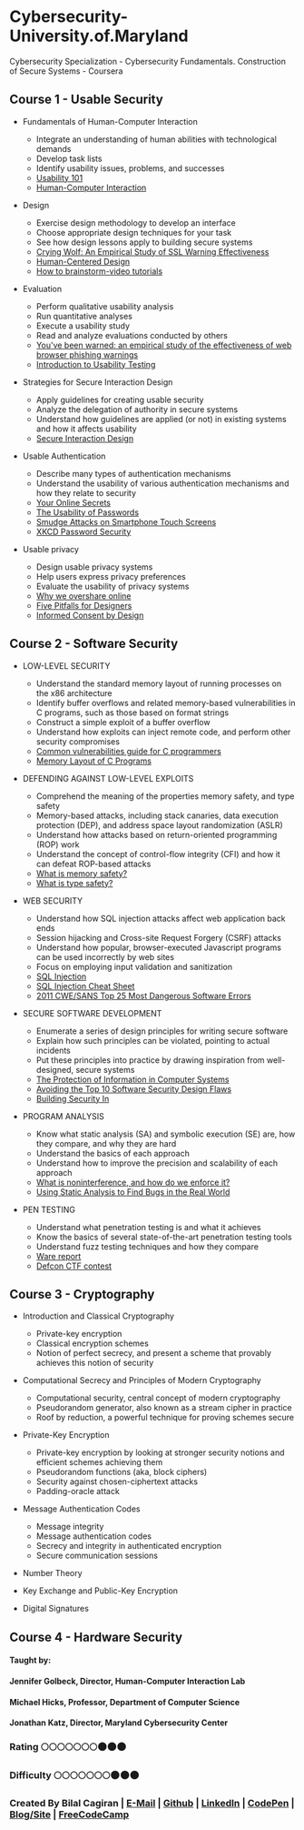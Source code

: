 # Cybersecurity-University.of.Maryland
Cybersecurity Specialization - Cybersecurity Fundamentals. Construction of Secure Systems - Coursera

## Course 1 - Usable Security
* Fundamentals of Human-Computer Interaction
  * Integrate an understanding of human abilities with technological demands
  * Develop task lists
  * Identify usability issues, problems, and successes
  * [Usability 101](https://www.nngroup.com/articles/usability-101-introduction-to-usability/)
  * [Human-Computer Interaction](http://fit.mta.edu.vn/files/DanhSach/__Human_computer_interaction.pdf)
  
* Design
  * Exercise design methodology to develop an interface
  * Choose appropriate design techniques for your task
  * See how design lessons apply to building secure systems
  * [Crying Wolf: An Empirical Study of SSL Warning Effectiveness](https://www.usenix.org/legacy/event/sec09/tech/full_papers/sec09_browser.pdf)
  * [Human-Centered Design](http://www.ted.com/talks/david_kelley_on_human_centered_design)
  * [How to brainstorm-video tutorials](https://dschool-old.stanford.edu/groups/k12/wiki/3bae4/How_to_brainstorm__video_tutorials.html)
  
* Evaluation
  * Perform qualitative usability analysis
  * Run quantitative analyses
  * Execute a usability study
  * Read and analyze evaluations conducted by others
  * [You've been warned: an empirical study of the effectiveness of web browser phishing warnings](http://repository.cmu.edu/cgi/viewcontent.cgi?article=1023&context=isr&sei-redir=1&referer=http%3A%2F%2Fscholar.google.com%2Fscholar%3Fhl%3Den%26q%3Dphishing%2Bwarnings%26btnG%3D%26as_sdt%3D1%252C21%26as_sdtp%3D#search=%22phishing%20warnings%22)
  * [Introduction to Usability Testing](https://designhammer.com/services/usability/introduction)

* Strategies for Secure Interaction Design
  * Apply guidelines for creating usable security
  * Analyze the delegation of authority in secure systems
  * Understand how guidelines are applied (or not) in existing systems and how it affects usability
  * [Secure Interaction Design](http://sid.toolness.org/ch13yee.pdf)

* Usable Authentication
  * Describe many types of authentication mechanisms
  * Understand the usability of various authentication mechanisms and how they relate to security
  * [Your Online Secrets](https://www.psychologytoday.com/blog/your-online-secrets/201410/the-psychology-choosing-passwords)
  * [The Usability of Passwords](https://www.baekdal.com/insights/password-security-usability)
  * [Smudge Attacks on Smartphone Touch Screens](https://www.usenix.org/legacy/event/woot10/tech/full_papers/Aviv.pdf)
  * [XKCD Password Security](https://xkcd.com/936/)
  
* Usable privacy
  * Design usable privacy systems
  * Help users express privacy preferences
  * Evaluate the usability of privacy systems
  * [Why we overshare online](https://www.psychologytoday.com/blog/your-online-secrets/201410/why-we-overshare-online)
  * [Five Pitfalls for Designers](http://repository.cmu.edu/cgi/viewcontent.cgi?article=1077&context=hcii&sei-redir=1)
  * [Informed Consent by Design](https://d3c33hcgiwev3.cloudfront.net/_cd7d40dc30e8eea51dc78591863ea853_ch24friedman.pdf?Expires=1490745600&Signature=Wze1kWEZkQIj2P-p2xzER9M~pTrUWdTz4M8ApScqmAGWkStPNJRvRUHsXCsrRAk5NcdaXz9wzK8RL~xSsodGo0GWefJOTVefON2sv9pNY3bDuDtgRmodZjyB8bjNsQPV0tCl-ag0s0Z-HOuhX9uckvgX8Vza4wnGwpYzuDGcTHI_&Key-Pair-Id=APKAJLTNE6QMUY6HBC5A)

## Course 2 - Software Security 
* LOW-LEVEL SECURITY
  * Understand the standard memory layout of running processes on the x86 architecture
  * Identify buffer overflows and related memory-based vulnerabilities in C programs, such as those based on format strings
  * Construct a simple exploit of a buffer overflow
  * Understand how exploits can inject remote code, and perform other security compromises
  * [Common vulnerabilities guide for C programmers](https://security.web.cern.ch/security/recommendations/en/codetools/c.shtml)
  * [Memory Layout of C Programs](http://www.geeksforgeeks.org/memory-layout-of-c-program/)
  
* DEFENDING AGAINST LOW-LEVEL EXPLOITS
  * Comprehend the meaning of the properties memory safety, and type safety
  * Memory-based attacks, including stack canaries, data execution protection (DEP), and address space layout randomization (ASLR)
  * Understand how attacks based on return-oriented programming (ROP) work
  * Understand the concept of control-flow integrity (CFI) and how it can defeat ROP-based attacks
  * [What is memory safety?](http://www.pl-enthusiast.net/2014/07/21/memory-safety/)
  * [What is type safety?](http://www.pl-enthusiast.net/2014/08/05/type-safety/)

* WEB SECURITY
  * Understand how SQL injection attacks affect web application back ends
  * Session hijacking and Cross-site Request Forgery (CSRF) attacks
  * Understand how popular, browser-executed Javascript programs can be used incorrectly by web sites
  * Focus on employing input validation and sanitization
  * [SQL Injection](https://www.owasp.org/index.php/SQL_Injection)
  * [SQL Injection Cheat Sheet](https://www.netsparker.com/blog/web-security/sql-injection-cheat-sheet/)
  * [2011 CWE/SANS Top 25 Most Dangerous Software Errors](http://cwe.mitre.org/top25/)
  
* SECURE SOFTWARE DEVELOPMENT
  * Enumerate a series of design principles for writing secure software
  * Explain how such principles can be violated, pointing to actual incidents
  * Put these principles into practice by drawing inspiration from well-designed, secure systems
  * [The Protection of Information in Computer Systems](http://web.mit.edu/Saltzer/www/publications/protection/)
  * [Avoiding the Top 10 Software Security Design Flaws ](http://cybersecurity.ieee.org/blog/2015/11/13/avoiding-the-top-10-security-flaws/)
  * [Building Security In](http://www.swsec.com/)
  
* PROGRAM ANALYSIS
  * Know what static analysis (SA) and symbolic execution (SE) are, how they compare, and why they are hard
  * Understand the basics of each approach
  * Understand how to improve the precision and scalability of each approach
  * [What is noninterference, and how do we enforce it?](http://www.pl-enthusiast.net/2015/03/03/noninterference/)
  * [Using Static Analysis to Find Bugs in the Real World](http://cacm.acm.org/magazines/2010/2/69354-a-few-billion-lines-of-code-later/fulltext)
  
* PEN TESTING
  * Understand what penetration testing is and what it achieves
  * Know the basics of several state-of-the-art penetration testing tools
  * Understand fuzz testing techniques and how they compare
  * [Ware report](http://www.rand.org/pubs/reports/R609-1/index2.html)
  * [Defcon CTF contest](https://www.defcon.org/html/links/dc-ctf.html)

## Course 3 - Cryptography
* Introduction and Classical Cryptography
  * Private-key encryption
  * Classical encryption schemes
  * Notion of perfect secrecy, and present a scheme that provably achieves this notion of security

* Computational Secrecy and Principles of Modern Cryptography
  * Computational security, central concept of modern cryptography
  * Pseudorandom generator, also known as a stream cipher in practice
  * Roof by reduction, a powerful technique for proving schemes secure

* Private-Key Encryption
  * Private-key encryption by looking at stronger security notions and efficient schemes achieving them
  * Pseudorandom functions (aka, block ciphers)
  * Security against chosen-ciphertext attacks
  * Padding-oracle attack

* Message Authentication Codes
  * Message integrity
  * Message authentication codes
  * Secrecy and integrity in authenticated encryption
  * Secure communication sessions

* Number Theory
* Key Exchange and Public-Key Encryption
* Digital Signatures

## Course 4 - Hardware Security

#### Taught by: 
#### Jennifer Golbeck, Director, Human-Computer Interaction Lab
#### Michael Hicks, Professor, Department of Computer Science
#### Jonathan Katz, Director, Maryland Cybersecurity Center

### Rating :full_moon::full_moon::full_moon::full_moon::full_moon::full_moon::full_moon::new_moon::new_moon::new_moon:
### Difficulty :full_moon::full_moon::full_moon::full_moon::full_moon::full_moon::full_moon::new_moon::new_moon::new_moon:

### Created By Bilal Cagiran | [E-Mail](mailto:bcagiran@hotmail.com) | [Github](https://github.com/extwiii/) | [LinkedIn](https://linkedin.com/in/bilalcagiran) | [CodePen](http://codepen.io/extwiii/) | [Blog/Site](http://bilalcagiran.com) | [FreeCodeCamp](https://www.freecodecamp.com/extwiii) 
